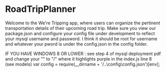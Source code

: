 # RoadTripPlanner


Welcome to the We're Tripping app, where users can organize the pertinent transportation details of their upcoming road trip. Make sure you view our package.json and configure your config file under development to reflect your mysql username and password. I think it should be root for username and whatever your pword is under the config.json in the config folder. 

IF YOU HAVE WINDOWS 8 OR LOWER : see step 4 of mysql deployment pdf and change your "\" to "/" where it highlights purple in the index.js line 8 (see models) var config    = require(__dirname + '/..\config\config.json')[env];
